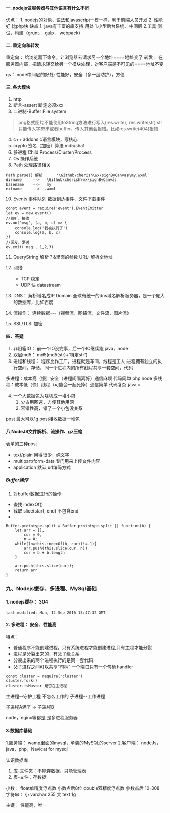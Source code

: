 #### 一. nodejs做服务器与其他语言有什么不同

优点：
    1. nodejs的对象、语法和javascript一模一样，利于前端人员开发
    2. 性能好  比php快
缺点
    1. java有丰富的库支持
用处
    1.小型后台系统、中间层
    2.工具
        测试，构建（grunt， gulp， webpack）


#### 二. 重定向和转发

重定向： 给浏览器下命令，让浏览器去请求另一个地址====地址变了
转发：  在服务器内部，把请求转交给另一个模块处理，对客户端是不可见的====地址不变

qs： node中间层的好处: 性能好，安全（多一层防护），方便

#### 三. 各大模块

1. http
2. 断言-assert  断定必须xxx
3. 二进制-Buffer  File system
> png格式图片不能使用toString方法进行写入(res.write),
> res.write(str) str只能传入字符串或者buffer，传入其他会报错。比如res.write(404)报错
4. c++ addons   c语言模块，写核心
5. crypto  签名（加密）算法  md5/sha1
6. 多进程   Child Process/Cluster/Process
7. Os    操作系统
8. Path  处理路径相关
```
Path.parse() 解析      '\Github\cherish\wx\signByCanvas\my.wxml'
dirname     -->   \Github\cherish\wx\signByCanvas
basename    -->   my
extname     -->  .wxml
```
10. Events  事件队列  数据到达事件、文件下载事件
```
const event = require('event').EventEmitter
let ev = new event()
//监听，接收
ev.on('msg', (a, b, c) => {
    console.log('我被执行了')
    console.log(a, b, c)
})
//派发，发送
ev.emit('msg', 1,2,3)
```

11. QueryString 解析？&里面的参数
    URL: 解析全地址
12. 网络:
    - TCP 稳定
    - UDP 快    datastream
13. DNS： 解析域名成IP
    Domain
    全球有统一的dns域名解析服务器，是一个庞大的数据库，比如百度

14. 流操作：  连续数据---（视频流，网络流，文件流，图片流）
15. SSL/TLS:  加密

#### 四、答疑

1. 非阻塞IO： 前一个IO没完事，后一个IO继续跑   java，node
2. 双层md5： md5(md5(str)+'特定str')
3. 进程和线程：
    程序比作工厂，进程就是车间，线程是工人
    进程拥有独立的执行空间，存储，同一个进程内的所有线程共享一套空间，代码


多进程：成本高（慢）安全（进程间隔离好）通信麻烦  代码简单      php node
多线程：成本低（快）线程（可能会一起死掉）通信简单  代码复杂    java c

4. 一个大数据包为啥切成一堆小包
    1. 少占用网速，方便其他用网
    2. 容错性高，错了一个小包没关系


post 最大可以1g  post接收数据一堆包

#### 八 NodeJS文件解析、流操作、gz压缩

表单的三种post
- text/plain    用得很少，纯文字
- multipart/form-data   专门用来上传文件内容
- application   默认  url编码方式


##### Buffer操作
1. 对buffer数据进行的操作:
- 查找  indexOf()
- 截取  slice(start, end)  不包含end
- 


```
Buffer.prototype.split = Buffer.prototype.split || function(b) {
    let arr = [],
        cur = 0,
        n = 0;
    while((n=this.indexOf(b, cur))!=-1){
        arr.push(this.slice(cur, n))
        cur = b + b.length
    }
    
    arr.push(this.slice(cur));
    return arr
}
```


### 九、Nodejs缓存、多进程、MySql基础

#### 1. nodejs缓存： 304

```
last-modified: Mon, 12 Sep 2016 13:47:32 GMT

```

#### 2. 多进程： 安全、性能高
特点：
- 普通程序不能创建进程，只有系统进程才能创建进程,只有主程才能分裂
- 进程是分裂出来的，有父子级关系
- 分裂出来的两个进程执行的是同一套代码
- 父子进程之间可以共享“句柄”  一个端口只有一个句柄 handler

```
const cluster = require('cluster')
cluster.fork()
cluster.isMaster 是否在主进程
```

主进程--守护工程 不怎么工作的
子进程--工作进程

子进程A满了 -> 子进程B

node，nginx等都是 是多进程服务器

#### 3.数据库基础

1.服务端： wamp里面的mysql，单装的MySQL的server
2.客户端： nodeJs，java，php，Navicat for mysql

认识数据库
1. 库-文件夹：不能存数据，只能管理表
2. 表-文件：存数据


小数： float单精度浮点数 小数点后8位   double双精度浮点数 小数点后 10-308
字符串： 小   varchar 255
        大   text 1g

主键： 性能高，唯一 






















